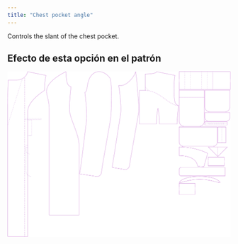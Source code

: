 ```yaml
---
title: "Chest pocket angle"
---
```


Controls the slant of the chest pocket.

## Efecto de esta opción en el patrón

![This image shows the effect of this option by superimposing several variants that have a different value for this option](carlita_chestpocketangle_sample.svg "Effect of this option on the pattern")
